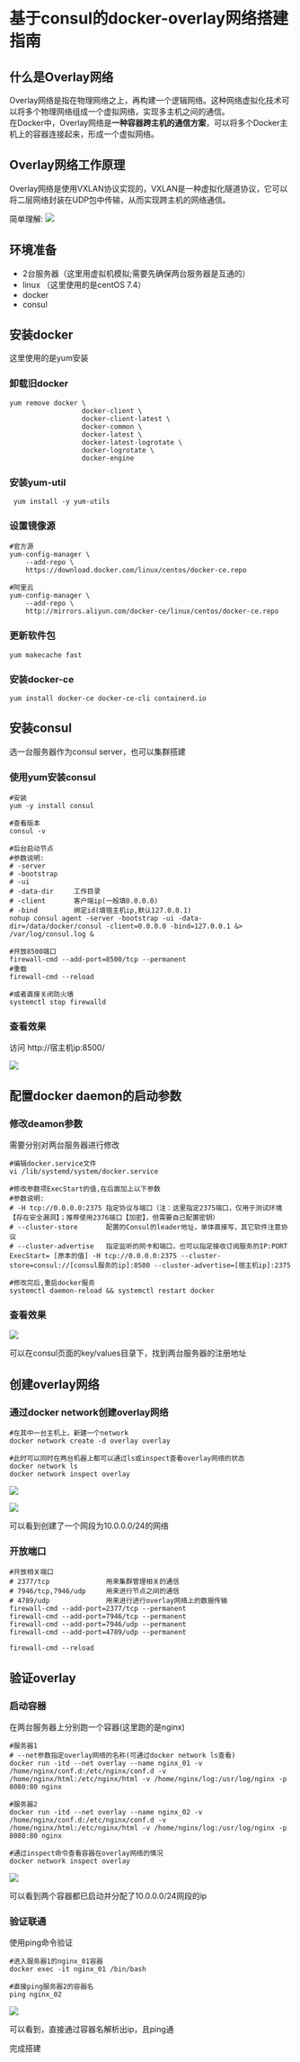 # 基于consul的docker-overlay网络搭建指南

## 什么是Overlay网络

Overlay网络是指在物理网络之上，再构建一个逻辑网络。这种网络虚拟化技术可以将多个物理网络组成一个虚拟网络，实现多主机之间的通信。<br/>
在Docker中，Overlay网络是**一种容器跨主机的通信方案**，可以将多个Docker主机上的容器连接起来，形成一个虚拟网络。



## Overlay网络工作原理

Overlay网络是使用VXLAN协议实现的，VXLAN是一种虚拟化隧道协议，它可以将二层网络封装在UDP包中传输，从而实现跨主机的网络通信。

简单理解:
![](img\原理.png)



## 环境准备

* 2台服务器（这里用虚拟机模拟;需要先确保两台服务器是互通的）
* linux （这里使用的是centOS 7.4）
* docker
* consul



## 安装docker

这里使用的是yum安装

### 卸载旧docker

```shell
yum remove docker \
                  docker-client \
                  docker-client-latest \
                  docker-common \
                  docker-latest \
                  docker-latest-logrotate \
                  docker-logrotate \
                  docker-engine
```



### 安装yum-util

```shell
 yum install -y yum-utils
```



### 设置镜像源

```shell
#官方源
yum-config-manager \
    --add-repo \
    https://download.docker.com/linux/centos/docker-ce.repo
    
#阿里云
yum-config-manager \
    --add-repo \
    http://mirrors.aliyun.com/docker-ce/linux/centos/docker-ce.repo
```



### 更新软件包

```shell
yum makecache fast
```



### 安装docker-ce

```shell
yum install docker-ce docker-ce-cli containerd.io
```



## 安装consul

选一台服务器作为consul server，也可以集群搭建

### 使用yum安装consul

```shell
#安装
yum -y install consul
 
#查看版本
consul -v

#后台启动节点
#参数说明:
# -server
# -bootstrap
# -ui
# -data-dir		工作目录
# -client		客户端ip(一般填0.0.0.0)
# -bind			绑定id(填宿主机ip,默认127.0.0.1)
nohup consul agent -server -bootstrap -ui -data-dir=/data/docker/consul -client=0.0.0.0 -bind=127.0.0.1 &> /var/log/consul.log &

#开放8500端口
firewall-cmd --add-port=8500/tcp --permanent
#重载
firewall-cmd --reload

#或者直接关闭防火墙
systemctl stop firewalld

```



### 查看效果

访问 http://宿主机ip:8500/

![](img\consul.png)



## 配置docker daemon的启动参数

### 修改deamon参数

需要分别对两台服务器进行修改

```shell
#编辑docker.service文件
vi /lib/systemd/system/docker.service

#修改参数项ExecStart的值,在后面加上以下参数
#参数说明:
# -H tcp://0.0.0.0:2375 指定协议与端口（注：这里指定2375端口，仅用于测试环境【存在安全漏洞】；推荐使用2376端口【加密】，但需要自己配置密钥）
# --cluster-store		配置的Consul的leader地址，单体直接写，其它软件注意协议
# --cluster-advertise	指定监听的网卡和端口，也可以指定接收订阅服务的IP:PORT
ExecStart= [原本的值] -H tcp://0.0.0.0:2375 --cluster-store=consul://[consul服务的ip]:8500 --cluster-advertise=[宿主机ip]:2375

#修改完后,重启docker服务
systemctl daemon-reload && systemctl restart docker
```



### 查看效果

![](img\daemon.png)

可以在consul页面的key/values目录下，找到两台服务器的注册地址



## 创建overlay网络

### 通过docker network创建overlay网络

```shell
#在其中一台主机上，新建一个network
docker network create -d overlay overlay

#此时可以同时在两台机器上都可以通过ls或inspect查看overlay网络的状态
docker network ls
docker network inspect overlay
```

![](img\overlay.png)

![](img\overlay_inspect.png)

可以看到创建了一个网段为10.0.0.0/24的网络

### 开放端口

```shell
#开放相关端口
# 2377/tcp				用来集群管理相关的通信
# 7946/tcp,7946/udp		用来进行节点之间的通信
# 4789/udp				用来进行进行overlay网络上的数据传输
firewall-cmd --add-port=2377/tcp --permanent
firewall-cmd --add-port=7946/tcp --permanent
firewall-cmd --add-port=7946/udp --permanent
firewall-cmd --add-port=4789/udp --permanent

firewall-cmd --reload
```



## 验证overlay

### 启动容器

在两台服务器上分别跑一个容器(这里跑的是nginx)

```shell
#服务器1
# --net参数指定overlay网络的名称(可通过docker network ls查看)
docker run -itd --net overlay --name nginx_01 -v /home/nginx/conf.d:/etc/nginx/conf.d -v /home/nginx/html:/etc/nginx/html -v /home/nginx/log:/usr/log/nginx -p 8080:80 nginx

#服务器2
docker run -itd --net overlay --name nginx_02 -v /home/nginx/conf.d:/etc/nginx/conf.d -v /home/nginx/html:/etc/nginx/html -v /home/nginx/log:/usr/log/nginx -p 8080:80 nginx

#通过inspect命令查看容器在overlay网络的情况
docker network inspect overlay
```

![](img\overlay_container.png)

可以看到两个容器都已启动并分配了10.0.0.0/24网段的ip

### 验证联通

使用ping命令验证

```shell
#进入服务器1的nginx_01容器
docker exec -it nginx_01 /bin/bash

#直接ping服务器2的容器名
ping nginx_02
```

![](img\ping.png)

可以看到，直接通过容器名解析出ip，且ping通

完成搭建
